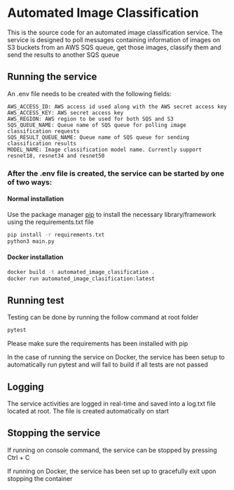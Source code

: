 # Automated Image Classification
This is the source code for an automated image classification service. The service is designed to poll messages containing information of images on S3 buckets from an AWS SQS queue, get those images, classify them and send the results to another SQS queue

## Running the service
An .env file needs to be created with the following fields:

```
AWS_ACCESS_ID: AWS access id used along with the AWS secret access key
AWS_ACCESS_KEY: AWS secret access key
AWS_REGION: AWS region to be used for both SQS and S3
SQS_QUEUE_NAME: Queue name of SQS queue for polling image classification requests
SQS_RESULT_QUEUE_NAME: Queue name of SQS queue for sending classification results
MODEL_NAME: Image classification model name. Currently support resnet18, resnet34 and resnet50
```
### After the .env file is created, the service can be started by one of two ways:
#### Normal installation
Use the package manager [pip](https://pip.pypa.io/en/stable/) to install the necessary library/framework using the requirements.txt file
```bash
pip install -r requirements.txt
python3 main.py
```
#### Docker installation
```bash
docker build -t automated_image_clasification .
docker run automated_image_clasification:latest
```

## Running test
Testing can be done by running the follow command at root folder
```bash
pytest
```
Please make sure the requirements has been installed with pip

In the case of running the service on Docker, the service has been setup to automatically run pytest and will fail to build if all tests are not passed

## Logging
The service activities are logged in real-time and saved into a log.txt file located at root. The file is created automatically on start

## Stopping the service
If running on console command, the service can be stopped by pressing Ctrl + C

If running on Docker, the service has been set up to gracefully exit upon stopping the container